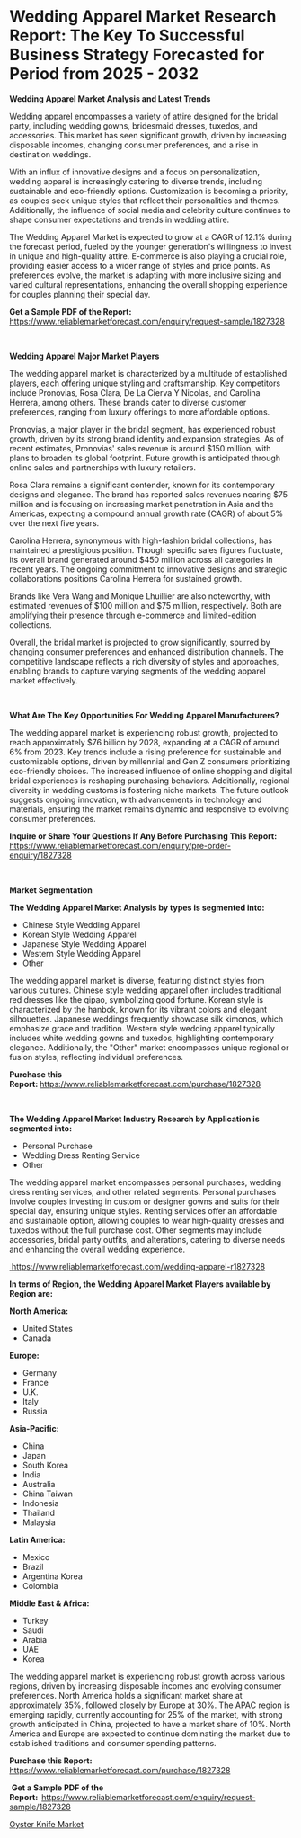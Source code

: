 <p><h1>Wedding Apparel Market Research Report: The Key To Successful Business Strategy Forecasted for Period from 2025 - 2032</h1></p><p><strong>Wedding Apparel Market Analysis and Latest Trends</strong></p>
<p><p>Wedding apparel encompasses a variety of attire designed for the bridal party, including wedding gowns, bridesmaid dresses, tuxedos, and accessories. This market has seen significant growth, driven by increasing disposable incomes, changing consumer preferences, and a rise in destination weddings. </p><p>With an influx of innovative designs and a focus on personalization, wedding apparel is increasingly catering to diverse trends, including sustainable and eco-friendly options. Customization is becoming a priority, as couples seek unique styles that reflect their personalities and themes. Additionally, the influence of social media and celebrity culture continues to shape consumer expectations and trends in wedding attire.</p><p>The Wedding Apparel Market is expected to grow at a CAGR of 12.1% during the forecast period, fueled by the younger generation's willingness to invest in unique and high-quality attire. E-commerce is also playing a crucial role, providing easier access to a wider range of styles and price points. As preferences evolve, the market is adapting with more inclusive sizing and varied cultural representations, enhancing the overall shopping experience for couples planning their special day.</p></p>
<p><strong>Get a Sample PDF of the Report:&nbsp;</strong> <a href="https://www.reliablemarketforecast.com/enquiry/request-sample/1827328?utm_campaign=1105&utm_medium=2&utm_source=Github&utm_content=ia&utm_term=09022025&utm_id=wedding-apparel">https://www.reliablemarketforecast.com/enquiry/request-sample/1827328</a></p>
<p>&nbsp;</p>
<p><strong>Wedding Apparel Major Market Players</strong></p>
<p><p>The wedding apparel market is characterized by a multitude of established players, each offering unique styling and craftsmanship. Key competitors include Pronovias, Rosa Clara, De La Cierva Y Nicolas, and Carolina Herrera, among others. These brands cater to diverse customer preferences, ranging from luxury offerings to more affordable options.</p><p>Pronovias, a major player in the bridal segment, has experienced robust growth, driven by its strong brand identity and expansion strategies. As of recent estimates, Pronovias' sales revenue is around $150 million, with plans to broaden its global footprint. Future growth is anticipated through online sales and partnerships with luxury retailers.</p><p>Rosa Clara remains a significant contender, known for its contemporary designs and elegance. The brand has reported sales revenues nearing $75 million and is focusing on increasing market penetration in Asia and the Americas, expecting a compound annual growth rate (CAGR) of about 5% over the next five years.</p><p>Carolina Herrera, synonymous with high-fashion bridal collections, has maintained a prestigious position. Though specific sales figures fluctuate, its overall brand generated around $450 million across all categories in recent years. The ongoing commitment to innovative designs and strategic collaborations positions Carolina Herrera for sustained growth.</p><p>Brands like Vera Wang and Monique Lhuillier are also noteworthy, with estimated revenues of $100 million and $75 million, respectively. Both are amplifying their presence through e-commerce and limited-edition collections.</p><p>Overall, the bridal market is projected to grow significantly, spurred by changing consumer preferences and enhanced distribution channels. The competitive landscape reflects a rich diversity of styles and approaches, enabling brands to capture varying segments of the wedding apparel market effectively.</p></p>
<p>&nbsp;</p>
<p><strong>What Are The Key Opportunities For Wedding Apparel Manufacturers?</strong></p>
<p><p>The wedding apparel market is experiencing robust growth, projected to reach approximately $76 billion by 2028, expanding at a CAGR of around 6% from 2023. Key trends include a rising preference for sustainable and customizable options, driven by millennial and Gen Z consumers prioritizing eco-friendly choices. The increased influence of online shopping and digital bridal experiences is reshaping purchasing behaviors. Additionally, regional diversity in wedding customs is fostering niche markets. The future outlook suggests ongoing innovation, with advancements in technology and materials, ensuring the market remains dynamic and responsive to evolving consumer preferences.</p></p>
<p><strong>Inquire or Share Your Questions If Any Before Purchasing This Report:</strong> <a href="https://www.reliablemarketforecast.com/enquiry/pre-order-enquiry/1827328?utm_campaign=1105&utm_medium=2&utm_source=Github&utm_content=ia&utm_term=09022025&utm_id=wedding-apparel">https://www.reliablemarketforecast.com/enquiry/pre-order-enquiry/1827328</a></p>
<p>&nbsp;</p>
<p><strong>Market Segmentation</strong></p>
<p><strong>The Wedding Apparel Market Analysis by types is segmented into:</strong></p>
<p><ul><li>Chinese Style Wedding Apparel</li><li>Korean Style Wedding Apparel</li><li>Japanese Style Wedding Apparel</li><li>Western Style Wedding Apparel</li><li>Other</li></ul></p>
<p><p>The wedding apparel market is diverse, featuring distinct styles from various cultures. Chinese style wedding apparel often includes traditional red dresses like the qipao, symbolizing good fortune. Korean style is characterized by the hanbok, known for its vibrant colors and elegant silhouettes. Japanese weddings frequently showcase silk kimonos, which emphasize grace and tradition. Western style wedding apparel typically includes white wedding gowns and tuxedos, highlighting contemporary elegance. Additionally, the "Other" market encompasses unique regional or fusion styles, reflecting individual preferences.</p></p>
<p><strong>Purchase this Report:&nbsp;</strong><a href="https://www.reliablemarketforecast.com/purchase/1827328?utm_campaign=1105&utm_medium=2&utm_source=Github&utm_content=ia&utm_term=09022025&utm_id=wedding-apparel">https://www.reliablemarketforecast.com/purchase/1827328</a></p>
<p>&nbsp;</p>
<p><strong>The Wedding Apparel Market Industry Research by Application is segmented into:</strong></p>
<p><ul><li>Personal Purchase</li><li>Wedding Dress Renting Service</li><li>Other</li></ul></p>
<p><p>The wedding apparel market encompasses personal purchases, wedding dress renting services, and other related segments. Personal purchases involve couples investing in custom or designer gowns and suits for their special day, ensuring unique styles. Renting services offer an affordable and sustainable option, allowing couples to wear high-quality dresses and tuxedos without the full purchase cost. Other segments may include accessories, bridal party outfits, and alterations, catering to diverse needs and enhancing the overall wedding experience.</p></p>
<p><a href="https://www.reliablemarketforecast.com/wedding-apparel-r1827328?utm_campaign=1105&utm_medium=2&utm_source=Github&utm_content=ia&utm_term=09022025&utm_id=wedding-apparel">&nbsp;https://www.reliablemarketforecast.com/wedding-apparel-r1827328</a></p>
<p><strong>In terms of Region, the Wedding Apparel Market Players available by Region are:</strong></p>
<p>
    <p> <strong> North America: </strong>
        <ul>
            <li>United States</li>
            <li>Canada</li>
        </ul>
        </p> 
    <p> <strong> Europe: </strong>
        <ul>
            <li>Germany</li>
            <li>France</li>
            <li>U.K.</li>
            <li>Italy</li>
            <li>Russia</li>
        </ul>
        </p> 
    <p> <strong> Asia-Pacific: </strong>
        <ul>
            <li>China</li>
            <li>Japan</li>
            <li>South Korea</li>
            <li>India</li>
            <li>Australia</li>
            <li>China Taiwan</li>
            <li>Indonesia</li>
            <li>Thailand</li>
            <li>Malaysia</li>
        </ul>
        </p> 
    <p> <strong> Latin America: </strong>
        <ul>
            <li>Mexico</li>
            <li>Brazil</li>
            <li>Argentina Korea</li>
            <li>Colombia</li>
        </ul>
        </p> 
    <p> <strong> Middle East & Africa: </strong>
        <ul>
            <li>Turkey</li>
            <li>Saudi</li>
            <li>Arabia</li>
            <li>UAE</li>
            <li>Korea</li>
        </ul>
    </p>
    </p>
<p><p>The wedding apparel market is experiencing robust growth across various regions, driven by increasing disposable incomes and evolving consumer preferences. North America holds a significant market share at approximately 35%, followed closely by Europe at 30%. The APAC region is emerging rapidly, currently accounting for 25% of the market, with strong growth anticipated in China, projected to have a market share of 10%. North America and Europe are expected to continue dominating the market due to established traditions and consumer spending patterns.</p></p>
<p><strong>Purchase this Report: </strong><a href="https://www.reliablemarketforecast.com/purchase/1827328?utm_campaign=1105&utm_medium=2&utm_source=Github&utm_content=ia&utm_term=09022025&utm_id=wedding-apparel">https://www.reliablemarketforecast.com/purchase/1827328</a></p>
<p>&nbsp;<strong>Get a Sample PDF of the Report:&nbsp;&nbsp;</strong><a href="https://www.reliablemarketforecast.com/enquiry/request-sample/1827328?utm_campaign=1105&utm_medium=2&utm_source=Github&utm_content=ia&utm_term=09022025&utm_id=wedding-apparel">https://www.reliablemarketforecast.com/enquiry/request-sample/1827328</a></p>
<p><strong></strong></p>
<p><p><a href="https://github.com/prosalinda88/Market-Research-Report-List-7/blob/main/oyster-knife-market.md?utm_campaign=1105&utm_medium=2&utm_source=Github&utm_content=ia&utm_term=09022025&utm_id=wedding-apparel">Oyster Knife Market</a></p></p>